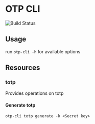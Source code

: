 # OTP CLI

![Build Status](https://travis-ci.org/jaskaran-cloud/otp-cli.svg?branch=master)

## Usage
run `otp-cli -h` for available options 
## Resources
### totp
Provides operations on totp

#### Generate totp
`otp-cli totp generate -k <Secret key>`


[travis-url]: https://travis-ci.org/jaskaran-cloud/otp-cli
